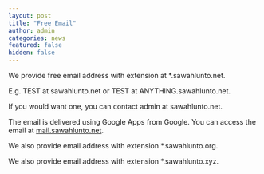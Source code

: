 ```yaml
---
layout: post
title: "Free Email"
author: admin
categories: news
featured: false
hidden: false
---
```


We provide free email address with extension at *.sawahlunto.net.

E.g. TEST at sawahlunto.net or TEST at ANYTHING.sawahlunto.net.

If you would want one, you can contact admin at sawahlunto.net.

The email is delivered using Google Apps from Google. You can access the email at [mail.sawahlunto.net](//mail.sawahlunto.net).

We also provide email address with extension *.sawahlunto.org.

We also provide email address with extension *.sawahlunto.xyz.
